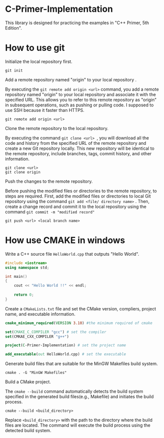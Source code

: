 # C-Primer-Implementation
This library is designed for practicing the examples in "C++ Primer, 5th Edition".

# How to use git

Initialize the local repository first.

```she
git init
```

Add a remote repository named "origin" to your local repository .

By executing the `git remote add origin <url>` command, you add a remote repository named "origin" to your local repository and associate it with the specified URL. This allows you to refer to this remote repository as "origin" in subsequent operations, such as pushing or pulling code.
I supposed to use SSH because it faster than HTTPS.
```shell
git remote add origin <url>
```

Clone the remote repository to the local repository.

By executing the command `git clone <url> `, you will download all the code and history from the specified URL of the remote repository and create a new Git repository locally. This new repository will be identical to the remote repository,  include branches, tags, commit history, and other information.

```shell
git clone <url>
git clone origin
```

Push the changes to the remote repository.

Before pushing the modified files or directories to the remote repository, to steps are required. First, add the modified files or directories to local Git repository using the command `git add <file/ directory name>` . Then, create a change record and commit it to the local repository using the command `git commit -m "modified record"`

```shell
git push <url> <local branch name>
```

# How use CMAKE in windows

Write a C++ source file `HelloWorld.cpp` that outputs "Hello World".

```cpp
#include <iostream>
using namespace std;

int main()
{
	cout << "Hello World !!" << endl;
    
    return 0;
}
```

Create a `CMakeLists.txt` file and set the CMake version, compliers, project name, and executable information.

```cmake
cmake_minimum_required(VERSION 3.10) #the minimum required of cmake

set(CMAKE_C_COMPILER "gcc") # set the compiler
set(CMKAE_CXX_COMPILER "g++")

project(C-Primer-Implementation) # set the project name

add_executable(out HelloWorld.cpp) # set the executable
```

Generate build files that are suitable for the MinGW Makefiles build system.

```shell
cmake . -G "MinGW Makefiles"	
```

Build a CMake project.

The `cmake --build` command automatically detects the build system specified in the generated build files(e.g., Makefile) and initiates the build process.

``` shell
cmake --build <build_directory>
```

Replace `<build_directory>` with the path to the directory where the build files are located. The command will execute the build process using the detected build system.
